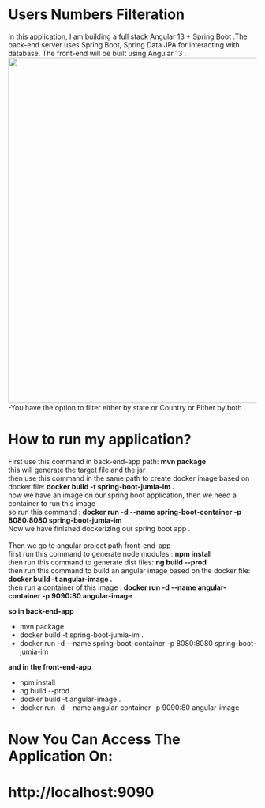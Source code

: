 # Users Numbers Filteration 
In this application, 
I am building a full stack Angular 13 + Spring Boot .The back-end server uses Spring Boot, Spring Data JPA for interacting with database. The front-end will be built using Angular 13 . 
<img width="700" src="https://user-images.githubusercontent.com/51910576/162474534-40c42359-8225-4cc3-ada8-404ca94c24d3.png">
-You have the option to filter either by state or Country or Either by both .
# How to run my application?
First use this command in back-end-app path: <b> mvn package</b> <br>
this will generate the target file and the jar <br>
then use this command in the same path to create docker image based on docker file: <b>docker build -t spring-boot-jumia-im .</b><br>
now we have an image on our spring boot application, then we need a container to run this image <br>
so run this command :  <b>docker run -d --name spring-boot-container -p 8080:8080 spring-boot-jumia-im</b><br>
Now we have finished dockerizing our spring boot app .<br><br>
Then we go to angular project path front-end-app <br>
first run this command to generate node modules :  <b>npm install</b> <br> 
then run this command to generate dist files:  <b>ng build --prod</b> <br>
then run this command to build an angular image based on the docker file: <b>docker build -t angular-image .</b> <br>
then run a container of this image : <b>docker run -d --name angular-container -p 9090:80 angular-image</b> <br>

<b>so in back-end-app</b>
<ul>
<li>mvn package</li>
<li>docker build -t spring-boot-jumia-im .</li>
<li>docker run -d --name spring-boot-container -p 8080:8080 spring-boot-jumia-im</li>
</ul>

<b>and in the front-end-app</b>
<ul>
<li>npm install</li>
<li>ng build --prod</li>
<li>docker build -t angular-image .</li>
<li>docker run -d --name angular-container -p 9090:80 angular-image</li>
</ul>

# Now You Can Access The Application On: <br>
# http://localhost:9090

